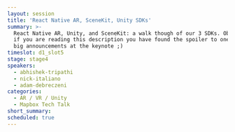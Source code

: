 ```yaml
---
layout: session
title: 'React Native AR, SceneKit, Unity SDKs'
summary: >-
  React Native AR, Unity, and SceneKit: a walk though of our 3 SDKs. Obviously
  if you are reading this description you have found the spoiler to one of the
  big announcements at the keynote ;)
timeslot: d1_slot5
stage: stage4
speakers:
  - abhishek-tripathi
  - nick-italiano
  - adam-debreczeni
categories:
  - AR / VR / Unity
  - Mapbox Tech Talk
short_summary:
scheduled: true
---
```


